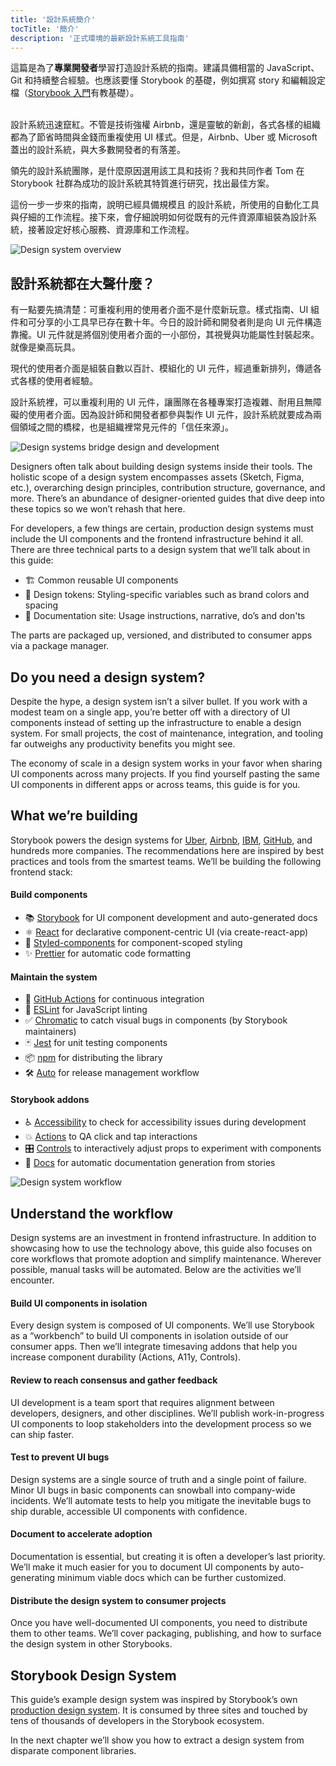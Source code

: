 ```yaml
---
title: '設計系統簡介'
tocTitle: '簡介'
description: '正式環境的最新設計系統工具指南'
---
```


<div class="aside">這篇是為了<b>專業開發者</b>學習打造設計系統的指南。建議具備相當的 JavaScript、Git 和持續整合經驗。也應該要懂 Storybook 的基礎，例如撰寫 story 和編輯設定檔（<a href="/intro-to-storybook">Storybook 入門</a>有教基礎）。
</div>

<br/>

設計系統迅速竄紅。不管是技術強權 Airbnb，還是靈敏的新創，各式各樣的組織都為了節省時間與金錢而重複使用 UI 樣式。但是，Airbnb、Uber 或 Microsoft 蓋出的設計系統，與大多數開發者的有落差。

領先的設計系統團隊，是什麼原因選用該工具和技術？我和共同作者 Tom 在 Storybook 社群為成功的設計系統其特質進行研究，找出最佳方案。

這份一步一步來的指南，說明已經具備規模且 的設計系統，所使用的自動化工具與仔細的工作流程。接下來，會仔細說明如何從既有的元件資源庫組裝為設計系統，接著設定好核心服務、資源庫和工作流程。

![Design system overview](/design-systems-for-developers/design-system-overview.jpg)

## 設計系統都在大聲什麼？

有一點要先搞清楚：可重複利用的使用者介面不是什麼新玩意。樣式指南、UI 組件和可分享的小工具早已存在數十年。今日的設計師和開發者則是向 UI 元件構造靠攏。UI 元件就是將個別使用者介面的一小部份，其視覺與功能屬性封裝起來。就像是樂高玩具。

現代的使用者介面是組裝自數以百計、模組化的 UI 元件，經過重新排列，傳遞各式各樣的使用者經驗。

設計系統裡，可以重複利用的 UI 元件，讓團隊在各種專案打造複雜、耐用且無障礙的使用者介面。因為設計師和開發者都參與製作 UI 元件，設計系統就要成為兩個領域之間的橋樑，也是組織裡常見元件的「信任來源」。

![Design systems bridge design and development](/design-systems-for-developers/design-system-context.jpg)

Designers often talk about building design systems inside their tools. The holistic scope of a design system encompasses assets (Sketch, Figma, etc.), overarching design principles, contribution structure, governance, and more. There’s an abundance of designer-oriented guides that dive deep into these topics so we won’t rehash that here.

For developers, a few things are certain, production design systems must include the UI components and the frontend infrastructure behind it all. There are three technical parts to a design system that we’ll talk about in this guide:

- 🏗 Common reusable UI components
- 🎨 Design tokens: Styling-specific variables such as brand colors and spacing
- 📕 Documentation site: Usage instructions, narrative, do’s and don'ts

The parts are packaged up, versioned, and distributed to consumer apps via a package manager.

## Do you need a design system?

Despite the hype, a design system isn’t a silver bullet. If you work with a modest team on a single app, you’re better off with a directory of UI components instead of setting up the infrastructure to enable a design system. For small projects, the cost of maintenance, integration, and tooling far outweighs any productivity benefits you might see.

The economy of scale in a design system works in your favor when sharing UI components across many projects. If you find yourself pasting the same UI components in different apps or across teams, this guide is for you.

## What we’re building

Storybook powers the design systems for [Uber](https://github.com/uber-web/baseui), [Airbnb](https://github.com/airbnb/lunar), [IBM](https://www.carbondesignsystem.com/), [GitHub](https://primer.style/css/), and hundreds more companies. The recommendations here are inspired by best practices and tools from the smartest teams. We’ll be building the following frontend stack:

#### Build components

- 📚 [Storybook](http://storybook.js.org) for UI component development and auto-generated docs
- ⚛️ [React](https://reactjs.org/) for declarative component-centric UI (via create-react-app)
- 💅 [Styled-components](https://www.styled-components.com/) for component-scoped styling
- ✨ [Prettier](https://prettier.io/) for automatic code formatting

#### Maintain the system

- 🚥 [GitHub Actions](https://github.com/features/actions) for continuous integration
- 📐 [ESLint](https://eslint.org/) for JavaScript linting
- ✅ [Chromatic](https://chromatic.com) to catch visual bugs in components (by Storybook maintainers)
- 🃏 [Jest](https://jestjs.io/) for unit testing components
- 📦 [npm](https://npmjs.com) for distributing the library
- 🛠 [Auto](https://github.com/intuit/auto) for release management workflow

#### Storybook addons

- ♿ [Accessibility](https://github.com/storybookjs/storybook/tree/master/addons/a11y) to check for accessibility issues during development
- 💥 [Actions](https://storybook.js.org/docs/react/essentials/actions) to QA click and tap interactions
- 🎛 [Controls](https://storybook.js.org/docs/react/essentials/controls) to interactively adjust props to experiment with components
- 📕 [Docs](https://storybook.js.org/docs/react/writing-docs/introduction) for automatic documentation generation from stories

![Design system workflow](/design-systems-for-developers/design-system-workflow.jpg)

## Understand the workflow

Design systems are an investment in frontend infrastructure. In addition to showcasing how to use the technology above, this guide also focuses on core workflows that promote adoption and simplify maintenance. Wherever possible, manual tasks will be automated. Below are the activities we’ll encounter.

#### Build UI components in isolation

Every design system is composed of UI components. We’ll use Storybook as a “workbench” to build UI components in isolation outside of our consumer apps. Then we’ll integrate timesaving addons that help you increase component durability (Actions, A11y, Controls).

#### Review to reach consensus and gather feedback

UI development is a team sport that requires alignment between developers, designers, and other disciplines. We’ll publish work-in-progress UI components to loop stakeholders into the development process so we can ship faster.

#### Test to prevent UI bugs

Design systems are a single source of truth and a single point of failure. Minor UI bugs in basic components can snowball into company-wide incidents. We’ll automate tests to help you mitigate the inevitable bugs to ship durable, accessible UI components with confidence.

#### Document to accelerate adoption

Documentation is essential, but creating it is often a developer’s last priority. We’ll make it much easier for you to document UI components by auto-generating minimum viable docs which can be further customized.

#### Distribute the design system to consumer projects

Once you have well-documented UI components, you need to distribute them to other teams. We’ll cover packaging, publishing, and how to surface the design system in other Storybooks.

## Storybook Design System

This guide’s example design system was inspired by Storybook’s own [production design system](https://github.com/storybookjs/design-system). It is consumed by three sites and touched by tens of thousands of developers in the Storybook ecosystem.

In the next chapter we’ll show you how to extract a design system from disparate component libraries.
